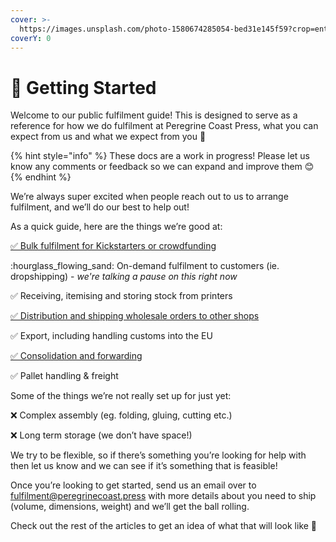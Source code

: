 ```yaml
---
cover: >-
  https://images.unsplash.com/photo-1580674285054-bed31e145f59?crop=entropy&cs=tinysrgb&fm=jpg&ixid=MnwxOTcwMjR8MHwxfHNlYXJjaHwxfHxwYWNrYWdlc3xlbnwwfHx8fDE2NzA3NzAzNjk&ixlib=rb-4.0.3&q=80
coverY: 0
---
```


# 👋 Getting Started

Welcome to our public fulfilment guide! This is designed to serve as a reference for how we do fulfilment at Peregrine Coast Press, what you can expect from us and what we expect from you 🙂

{% hint style="info" %}
These docs are a work in progress! Please let us know any comments or feedback so we can expand and improve them 😊
{% endhint %}

We’re always super excited when people reach out to us to arrange fulfilment, and we’ll do our best to help out!

As a quick guide, here are the things we’re good at:

[✅ Bulk fulfilment for Kickstarters or crowdfunding](../crowdfunder-distribution.md)

:hourglass\_flowing\_sand: On-demand fulfilment to customers (ie. dropshipping) - _we're talking a pause on this right now_

✅ Receiving, itemising and storing stock from printers

[✅ Distribution and shipping wholesale orders to other shops](../wholesale-and-distribution.md)

✅ Export, including handling customs into the EU

[✅ Consolidation and forwarding](../consolidation-and-forwarding.md)

✅ Pallet handling & freight

Some of the things we’re not really set up for just yet:

❌ Complex assembly (eg. folding, gluing, cutting etc.)

❌ Long term storage (we don’t have space!)

We try to be flexible, so if there’s something you’re looking for help with then let us know and we can see if it’s something that is feasible!

Once you’re looking to get started, send us an email over to [fulfilment@peregrinecoast.press](mailto:fulfilment@peregrinecoast.press) with more details about you need to ship (volume, dimensions, weight) and we’ll get the ball rolling.

Check out the rest of the articles to get an idea of what that will look like 🙂
